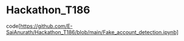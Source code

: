 # Hackathon_T186

code[https://github.com/E-SaiAnurath/Hackathon_T186/blob/main/Fake_account_detection.ipynb]
